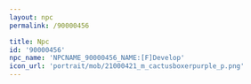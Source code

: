 ```yaml
---
layout: npc
permalink: /90000456

title: Npc
id: '90000456'
npc_name: 'NPCNAME_90000456_NAME:[F]Develop'
icon_url: 'portrait/mob/21000421_m_cactusboxerpurple_p.png'
---
```

